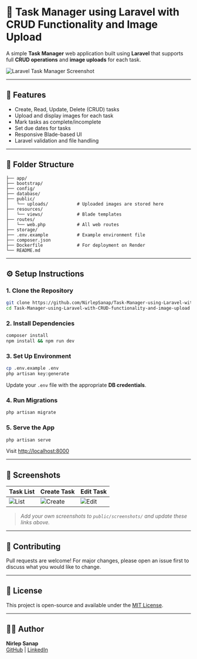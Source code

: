 
# 📝 Task Manager using Laravel with CRUD Functionality and Image Upload

A simple **Task Manager** web application built using **Laravel** that supports full **CRUD operations** and **image uploads** for each task.

![Laravel Task Manager Screenshot](https://raw.githubusercontent.com/NirlepSanap/Task-Manager-using-Laravel-with-CRUD-functionality-and-image-upload/main/public/screenshot.png)

---

## 🚀 Features

- Create, Read, Update, Delete (CRUD) tasks
- Upload and display images for each task
- Mark tasks as complete/incomplete
- Set due dates for tasks
- Responsive Blade-based UI
- Laravel validation and file handling

---

## 📂 Folder Structure

```
├── app/
├── bootstrap/
├── config/
├── database/
├── public/
│   └── uploads/           # Uploaded images are stored here
├── resources/
│   └── views/             # Blade templates
├── routes/
│   └── web.php            # All web routes
├── storage/
├── .env.example           # Example environment file
├── composer.json
├── Dockerfile             # For deployment on Render
└── README.md
```

---

## ⚙️ Setup Instructions

### 1. Clone the Repository

```bash
git clone https://github.com/NirlepSanap/Task-Manager-using-Laravel-with-CRUD-functionality-and-image-upload.git
cd Task-Manager-using-Laravel-with-CRUD-functionality-and-image-upload
```

### 2. Install Dependencies

```bash
composer install
npm install && npm run dev
```

### 3. Set Up Environment

```bash
cp .env.example .env
php artisan key:generate
```

Update your `.env` file with the appropriate **DB credentials**.

### 4. Run Migrations

```bash
php artisan migrate
```

### 5. Serve the App

```bash
php artisan serve
```

Visit [http://localhost:8000](http://localhost:8000)


---


## 📸 Screenshots

| Task List | Create Task | Edit Task |
|-----------|-------------|-----------|
| ![List](public/screenshots/list.png) | ![Create](public/screenshots/create.png) | ![Edit](public/screenshots/edit.png) |

> *Add your own screenshots to `public/screenshots/` and update these links above.*

---

## 🤝 Contributing

Pull requests are welcome! For major changes, please open an issue first to discuss what you would like to change.

---

## 📄 License

This project is open-source and available under the [MIT License](LICENSE).

---

## 🙋‍♂️ Author

**Nirlep Sanap**  
[GitHub](https://github.com/NirlepSanap) | [LinkedIn](https://linkedin.com/in/nirlepsanap)
